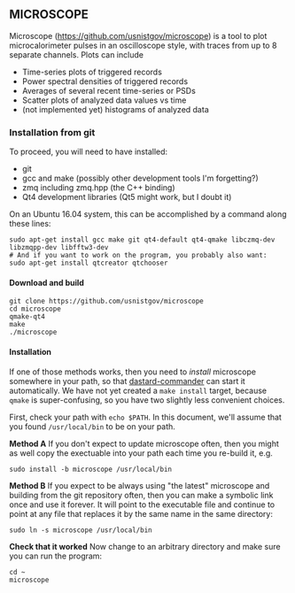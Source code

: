 ## MICROSCOPE

Microscope (https://github.com/usnistgov/microscope) is a tool to plot microcalorimeter
pulses in an oscilloscope style, with traces from up to 8 separate channels. Plots
can include 

* Time-series plots of triggered records
* Power spectral densities of triggered records
* Averages of several recent time-series or PSDs
* Scatter plots of analyzed data values vs time
* (not implemented yet) histograms of analyzed data

### Installation from git

To proceed, you will need to have installed:
* git
* gcc and make (possibly other development tools I'm forgetting?)
* zmq including zmq.hpp (the C++ binding)
* Qt4 development libraries (Qt5 might work, but I doubt it)

On an Ubuntu 16.04 system, this can be accomplished by a command along these lines:

```
sudo apt-get install gcc make git qt4-default qt4-qmake libczmq-dev libzmqpp-dev libfftw3-dev
# And if you want to work on the program, you probably also want:
sudo apt-get install qtcreator qtchooser
```

#### Download and build

```text
git clone https://github.com/usnistgov/microscope
cd microscope
qmake-qt4
make
./microscope
```

#### Installation

If one of those methods works, then you need to _install_ microscope somewhere in your 
path, so that [dastard-commander](https://github.com/usnistgov/dastard-commander)
can start it automatically. We have not yet created a `make install` target, because
`qmake` is super-confusing, so you have two slightly less convenient choices.

First, check your path with `echo $PATH`.
In this document, we'll assume that you found `/usr/local/bin` to be on your path.

**Method A** If you don't expect to update microscope often, then you might as well copy
the exectuable into your path each time you re-build it, e.g.

```
sudo install -b microscope /usr/local/bin
```

**Method B** If you expect to be always using "the latest" microscope and building
from the git repository often, then you can make a symbolic link once and use it
forever. It will point to the executable file and continue to point at any file
that replaces it by the same name in the same directory:

```
sudo ln -s microscope /usr/local/bin
```

**Check that it worked** Now change to an arbitrary directory and make sure you can 
run the program:

```
cd ~
microscope
```
